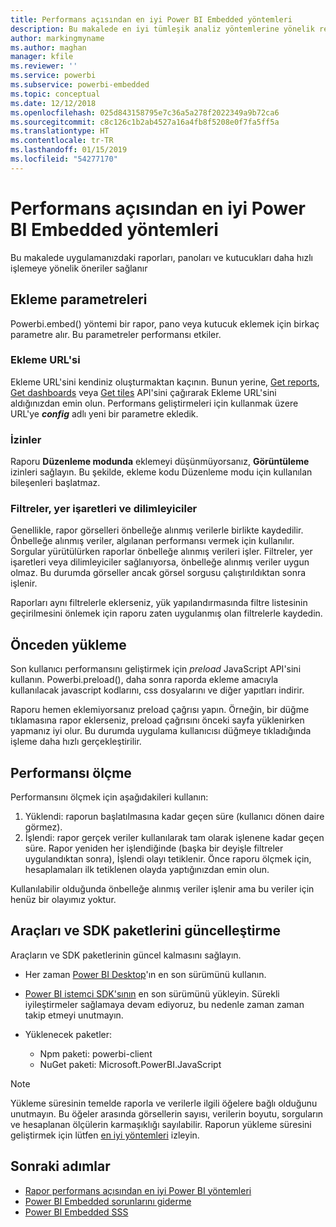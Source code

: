```yaml
---
title: Performans açısından en iyi Power BI Embedded yöntemleri
description: Bu makalede en iyi tümleşik analiz yöntemlerine yönelik rehberlik sağlanır
author: markingmyname
ms.author: maghan
manager: kfile
ms.reviewer: ''
ms.service: powerbi
ms.subservice: powerbi-embedded
ms.topic: conceptual
ms.date: 12/12/2018
ms.openlocfilehash: 025d843158795e7c36a5a278f2022349a9b72ca6
ms.sourcegitcommit: c8c126c1b2ab4527a16a4fb8f5208e0f7fa5ff5a
ms.translationtype: HT
ms.contentlocale: tr-TR
ms.lasthandoff: 01/15/2019
ms.locfileid: "54277170"
---
```

# <a name="power-bi-embedded-performance-best-practices"></a>Performans açısından en iyi Power BI Embedded yöntemleri

Bu makalede uygulamanızdaki raporları, panoları ve kutucukları daha hızlı işlemeye yönelik öneriler sağlanır

## <a name="embed-parameters"></a>Ekleme parametreleri

Powerbi.embed() yöntemi bir rapor, pano veya kutucuk eklemek için birkaç parametre alır. Bu parametreler performansı etkiler.

### <a name="embed-url"></a>Ekleme URL'si

Ekleme URL'sini kendiniz oluşturmaktan kaçının. Bunun yerine, [Get reports](https://na01.safelinks.protection.outlook.com/?url=https%3A%2F%2Fdocs.microsoft.com%2Fen-us%2Frest%2Fapi%2Fpower-bi%2Freports%2Fgetreportsingroup&data=02%7C01%7CMark.Ghanayem%40microsoft.com%7C07ca68ceb37a48e3f3de08d64968707a%7C72f988bf86f141af91ab2d7cd011db47%7C1%7C0%7C636777110256168308&sdata=22lkqRM2w1MQfrM8dooedaPqqIU8PufTq9TT4VDzRo0%3D&reserved=0), [Get dashboards](https://na01.safelinks.protection.outlook.com/?url=https%3A%2F%2Fdocs.microsoft.com%2Fen-us%2Frest%2Fapi%2Fpower-bi%2Fdashboards%2Fgetdashboardsingroup&data=02%7C01%7CMark.Ghanayem%40microsoft.com%7C07ca68ceb37a48e3f3de08d64968707a%7C72f988bf86f141af91ab2d7cd011db47%7C1%7C0%7C636777110256168308&sdata=nfWRgbSoXVF42Rg%2Ba9491u19uksXp%2FAyz%2Fa%2Ba7%2FCtdA%3D&reserved=0) veya [Get tiles](https://na01.safelinks.protection.outlook.com/?url=https%3A%2F%2Fdocs.microsoft.com%2Fen-us%2Frest%2Fapi%2Fpower-bi%2Fdashboards%2Fgettilesingroup&data=02%7C01%7CMark.Ghanayem%40microsoft.com%7C07ca68ceb37a48e3f3de08d64968707a%7C72f988bf86f141af91ab2d7cd011db47%7C1%7C0%7C636777110256178318&sdata=LgZ27TynNpqQJDrb3aHWGQXIS%2FzichAO9De5M2uhF1Q%3D&reserved=0) API'sini çağırarak Ekleme URL'sini aldığınızdan emin olun. Performans geliştirmeleri için kullanmak üzere URL'ye **_config_** adlı yeni bir parametre ekledik.

### <a name="permissions"></a>İzinler

Raporu **Düzenleme modunda** eklemeyi düşünmüyorsanız, **Görüntüleme** izinleri sağlayın. Bu şekilde, ekleme kodu Düzenleme modu için kullanılan bileşenleri başlatmaz.

### <a name="filters-bookmarks-and-slicers"></a>Filtreler, yer işaretleri ve dilimleyiciler

Genellikle, rapor görselleri önbelleğe alınmış verilerle birlikte kaydedilir. Önbelleğe alınmış veriler, algılanan performansı vermek için kullanılır. Sorgular yürütülürken raporlar önbelleğe alınmış verileri işler. Filtreler, yer işaretleri veya dilimleyiciler sağlanıyorsa, önbelleğe alınmış veriler uygun olmaz. Bu durumda görseller ancak görsel sorgusu çalıştırıldıktan sonra işlenir.

Raporları aynı filtrelerle eklerseniz, yük yapılandırmasında filtre listesinin geçirilmesini önlemek için raporu zaten uygulanmış olan filtrelerle kaydedin.

## <a name="preload"></a>Önceden yükleme

Son kullanıcı performansını geliştirmek için *preload* JavaScript API'sini kullanın.
Powerbi.preload(), daha sonra raporda ekleme amacıyla kullanılacak javascript kodlarını, css dosyalarını ve diğer yapıtları indirir.

Raporu hemen eklemiyorsanız preload çağrısı yapın. Örneğin, bir düğme tıklamasına rapor eklerseniz, preload çağrısını önceki sayfa yüklenirken yapmanız iyi olur. Bu durumda uygulama kullanıcısı düğmeye tıkladığında işleme daha hızlı gerçekleştirilir.

## <a name="measure-performance"></a>Performansı ölçme

Performansını ölçmek için aşağıdakileri kullanın:

1. Yüklendi: raporun başlatılmasına kadar geçen süre (kullanıcı dönen daire görmez).
2. İşlendi: rapor gerçek veriler kullanılarak tam olarak işlenene kadar geçen süre. Rapor yeniden her işlendiğinde (başka bir deyişle filtreler uygulandıktan sonra), İşlendi olayı tetiklenir. Önce raporu ölçmek için, hesaplamaları ilk tetiklenen olayda yaptığınızdan emin olun.

Kullanılabilir olduğunda önbelleğe alınmış veriler işlenir ama bu veriler için henüz bir olayımız yoktur.

## <a name="update-tools-and-sdk-packages"></a>Araçları ve SDK paketlerini güncelleştirme

Araçların ve SDK paketlerinin güncel kalmasını sağlayın.

* Her zaman [Power BI Desktop](https://powerbi.microsoft.com/en-us/desktop/)'ın en son sürümünü kullanın.

* [Power BI istemci SDK'sının](https://github.com/Microsoft/PowerBI-JavaScript) en son sürümünü yükleyin. Sürekli iyileştirmeler sağlamaya devam ediyoruz, bu nedenle zaman zaman takip etmeyi unutmayın.

* Yüklenecek paketler:
    * Npm paketi: powerbi-client
    * NuGet paketi: Microsoft.PowerBI.JavaScript

> [!Note]
> Yükleme süresinin temelde raporla ve verilerle ilgili öğelere bağlı olduğunu unutmayın. Bu öğeler arasında görsellerin sayısı, verilerin boyutu, sorguların ve hesaplanan ölçülerin karmaşıklığı sayılabilir. Raporun yükleme süresini geliştirmek için lütfen [en iyi yöntemleri](../power-bi-reports-performance.md) izleyin.

## <a name="next-steps"></a>Sonraki adımlar

* [Rapor performans açısından en iyi Power BI yöntemleri](../power-bi-reports-performance.md)
* [Power BI Embedded sorunlarını giderme](embedded-troubleshoot.md)
* [Power BI Embedded SSS](embedded-faq.md)
